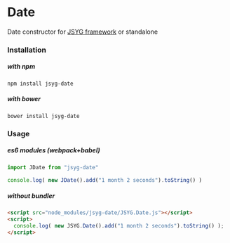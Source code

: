 # Date
Date constructor for [JSYG framework](https://github.com/YannickBochatay/JSYG) or standalone

### Installation

##### with npm
```shell
npm install jsyg-date
```

##### with bower
```shell
bower install jsyg-date
```


### Usage

##### es6 modules (webpack+babel)
```javascript
import JDate from "jsyg-date"

console.log( new JDate().add("1 month 2 seconds").toString() )
```

##### without bundler
```html
<script src="node_modules/jsyg-date/JSYG.Date.js"></script>
<script>
  console.log( new JSYG.Date().add("1 month 2 seconds").toString() );
</script>
```